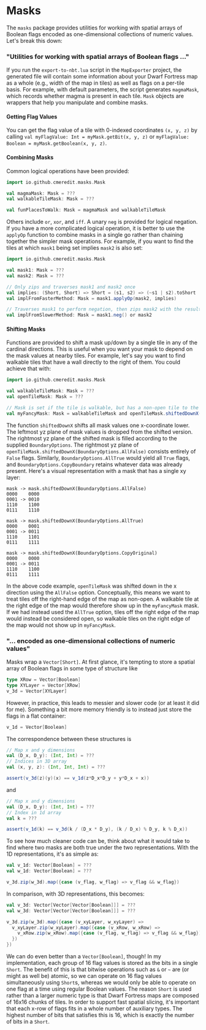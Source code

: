 # Masks

The `masks` package provides utilities for working with spatial arrays of Boolean flags encoded as one-dimensional collections of numeric values. Let's break this down:

### "Utilities for working with spatial arrays of Boolean flags ..."
If you run the `export-to-nbt.lua` script in the `MapExporter` project, the generated file will contain some information about your Dwarf Fortress map as a whole (e.g., width of the map in tiles) as well as flags on a per-tile basis. For example, with default parameters, the script generates `magmaMask`, which records whether magma is present in each tile. `Mask` objects are wrappers that help you manipulate and combine masks.

#### Getting Flag Values

You can get the flag value of a tile with 0-indexed coordinates `(x, y, z)` by calling `val myFlagValue: Int = myMask.getBit(x, y, z)` or `myFlagValue: Boolean = myMask.getBoolean(x, y, z)`.

#### Combining Masks

Common logical operations have been provided:

```scala
import io.github.cmeredit.masks.Mask

val magmaMask: Mask = ???
val walkableTileMask: Mask = ???

val funPlacesToWalk: Mask = magmaMask and walkableTileMask
```
Others include `or`, `xor`, and `iff`. A unary `neg` is provided for logical negation. If you have a more complicated logical operation, it is better to use the `applyOp` function to combine masks in a single go rather than chaining together the simpler mask operations. For example, if you want to find the tiles at which `mask1` being set implies `mask2` is also set:
```scala
import io.github.cmeredit.masks.Mask

val mask1: Mask = ???
val mask2: Mask = ???

// Only zips and traverses mask1 and mask2 once
val implies: (Short, Short) => Short = (s1, s2) => (~s1 | s2).toShort
val implFromFasterMethod: Mask = mask1.applyOp(mask2, implies)

// Traverses mask1 to perform negation, then zips mask2 with the result, then traverses again
val implFromSlowerMethod: Mask = mask1.neg() or mask2
```

#### Shifting Masks

Functions are provided to shift a mask up/down by a single tile in any of the cardinal directions. This is useful when you want your mask to depend on the mask values at nearby tiles. For example, let's say you want to find walkable tiles that have a wall directly to the right of them. You could achieve that with:
```scala
import io.github.cmeredit.masks.Mask

val walkableTileMask: Mask = ???
val openTileMask: Mask = ???

// Mask is set if the tile is walkable, but has a non-open tile to the right
val myFancyMask: Mask = walkableTileMask and openTileMask.shiftedDownX(BoundaryOptions.AllFalse).neg()
```
The function `shiftedDownX` shifts all mask values one x-coordinate lower. The leftmost yz plane of mask values is dropped from the shifted version. The rightmost yz plane of the shifted mask is filled according to the supplied `BoundaryOptions`. The rightmost yz plane of `openTileMask.shiftedDownX(BoundaryOptions.AllFalse)` consists entirely of `False` flags. Similarly, `BoundaryOptions.AllTrue` would yield all `True` flags, and `BoundaryOptions.CopyBoundary` retains whatever data was already present. Here's a visual representation with a mask that has a single xy layer:
```
mask -> mask.shiftedDownX(BoundaryOptions.AllFalse)
0000    0000
0001 -> 0010
1110    1100
0111    1110

mask -> mask.shiftedDownX(BoundaryOptions.AllTrue)
0000    0001
0001 -> 0011
1110    1101
0111    1111

mask -> mask.shiftedDownX(BoundaryOptions.CopyOriginal)
0000    0000
0001 -> 0011
1110    1100
0111    1111
```
In the above code example, `openTileMask` was shifted down in the x direction using the `AllFalse` option. Conceptually, this means we want to treat tiles off the right-hand edge of the map as non-open. A walkable tile at the right edge of the map would therefore show up in the `myFancyMask` mask. If we had instead used the `AllTrue` option, tiles off the right edge of the map would instead be considered open, so walkable tiles on the right edge of the map would not show up in `myFancyMask`.

### "... encoded as one-dimensional collections of numeric values"
Masks wrap a `Vector[Short]`. At first glance, it's tempting to store a spatial array of Boolean flags in some type of structure like
```scala
type XRow = Vector[Boolean]
type XYLayer = Vector[XRow]
v_3d = Vector[XYLayer]
```
However, in practice, this leads to messier and slower code (or at least it did for me). Something a bit more memory friendly is to instead just store the flags in a flat container:
```scala
v_1d = Vector[Boolean]
```
The correspondence between these structures is 
```scala
// Map x and y dimensions
val (D_x, D_y): (Int, Int) = ???
// Indices in 3D array
val (x, y, z): (Int, Int, Int) = ???

assert(v_3d(z)(y)(x) == v_1d(z*D_x*D_y + y*D_x + x))
``` 
and 
```scala
// Map x and y dimensions
val (D_x, D_y): (Int, Int) = ???
// Index in 1d array
val k = ???

assert(v_1d(k) == v_3d(k / (D_x * D_y), (k / D_x) % D_y, k % D_x))
```
To see how much cleaner code can be, think about what it would take to find where two masks are both true under the two representations. With the 1D representations, it's as simple as:
```scala
val v_1d: Vector[Boolean] = ???
val w_1d: Vector[Boolean] = ???

v_3d.zip(w_3d).map({case (v_flag, w_flag) => v_flag && w_flag})
```
In comparison, with 3D representations, this becomes:
```scala
val v_3d: Vector[Vector[Vector[Boolean]]] = ???
val w_3d: Vector[Vector[Vector[Boolean]]] = ???

v_3d.zip(w_3d).map({case (v_xyLayer, w_xyLayer) => 
  v_xyLayer.zip(w_xyLayer).map({case (v_xRow, w_xRow) =>
    v_xRow.zip(w_xRow).map({case (v_flag, w_flag) => v_flag && w_flag})
  })
})
```
We can do even better than a `Vector[Boolean]`, though! In my implementation, each group of 16 flag values is stored as the bits in a single `Short`. The benefit of this is that bitwise operations such as `&` or `~` are (or might as well be) atomic, so we can operate on 16 flag values simultaneously using `Short`s, whereas we would only be able to operate on one flag at a time using regular Boolean values. The reason `Short` is used rather than a larger numeric type is that Dwarf Fortress maps are composed of 16x16 chunks of tiles. In order to support fast spatial slicing, it's important that each x-row of flags fits in a whole number of auxiliary types. The highest number of bits that satisfies this is 16, which is exactly the number of bits in a `Short`.

